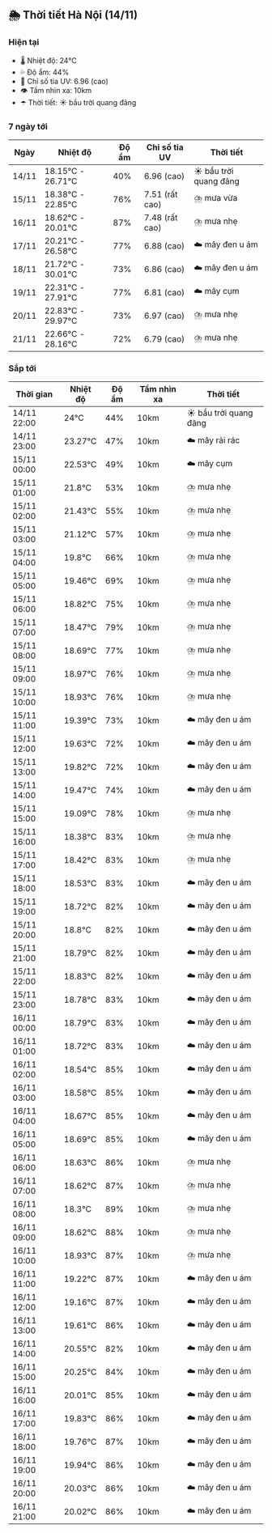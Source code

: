 ## 🌦️ Thời tiết Hà Nội (14/11)

### Hiện tại

- 🌡️ Nhiệt độ: 24℃
- 💦 Độ ẩm: 44%
- 🌟 Chỉ số tia UV: 6.96 (cao)
- 👁️ Tầm nhìn xa: 10km
- ☂️ Thời tiết: ☀️ bầu trời quang đãng

### 7 ngày tới

| Ngày | Nhiệt độ | Độ ẩm | Chỉ số tia UV | Thời tiết |
| --- | --- | --- | --- | --- |
| 14/11 | 18.15℃ - 26.71℃ | 40% | 6.96 (cao) | ☀️ bầu trời quang đãng |
| 15/11 | 18.38℃ - 22.85℃ | 76% | 7.51 (rất cao) | ⛈️ mưa vừa |
| 16/11 | 18.62℃ - 20.01℃ | 87% | 7.48 (rất cao) | ⛈️ mưa nhẹ |
| 17/11 | 20.21℃ - 26.58℃ | 77% | 6.88 (cao) | ☁️ mây đen u ám |
| 18/11 | 21.72℃ - 30.01℃ | 73% | 6.86 (cao) | ☁️ mây đen u ám |
| 19/11 | 22.31℃ - 27.91℃ | 77% | 6.81 (cao) | ☁️ mây cụm |
| 20/11 | 22.83℃ - 29.97℃ | 73% | 6.97 (cao) | ⛈️ mưa nhẹ |
| 21/11 | 22.66℃ - 28.16℃ | 72% | 6.79 (cao) | ⛈️ mưa nhẹ |

### Sắp tới

| Thời gian | Nhiệt độ | Độ ẩm | Tầm nhìn xa | Thời tiết |
| --- | --- | --- | --- | --- |
| 14/11 22:00 | 24℃ | 44% | 10km | ☀️ bầu trời quang đãng |
| 14/11 23:00 | 23.27℃ | 47% | 10km | ☁️ mây rải rác |
| 15/11 00:00 | 22.53℃ | 49% | 10km | ☁️ mây cụm |
| 15/11 01:00 | 21.8℃ | 53% | 10km | ⛈️ mưa nhẹ |
| 15/11 02:00 | 21.43℃ | 55% | 10km | ⛈️ mưa nhẹ |
| 15/11 03:00 | 21.12℃ | 57% | 10km | ⛈️ mưa nhẹ |
| 15/11 04:00 | 19.8℃ | 66% | 10km | ⛈️ mưa nhẹ |
| 15/11 05:00 | 19.46℃ | 69% | 10km | ⛈️ mưa nhẹ |
| 15/11 06:00 | 18.82℃ | 75% | 10km | ⛈️ mưa nhẹ |
| 15/11 07:00 | 18.47℃ | 79% | 10km | ⛈️ mưa nhẹ |
| 15/11 08:00 | 18.69℃ | 77% | 10km | ⛈️ mưa nhẹ |
| 15/11 09:00 | 18.97℃ | 76% | 10km | ⛈️ mưa nhẹ |
| 15/11 10:00 | 18.93℃ | 76% | 10km | ⛈️ mưa nhẹ |
| 15/11 11:00 | 19.39℃ | 73% | 10km | ☁️ mây đen u ám |
| 15/11 12:00 | 19.63℃ | 72% | 10km | ☁️ mây đen u ám |
| 15/11 13:00 | 19.82℃ | 72% | 10km | ☁️ mây đen u ám |
| 15/11 14:00 | 19.47℃ | 74% | 10km | ☁️ mây đen u ám |
| 15/11 15:00 | 19.09℃ | 78% | 10km | ⛈️ mưa nhẹ |
| 15/11 16:00 | 18.38℃ | 83% | 10km | ⛈️ mưa nhẹ |
| 15/11 17:00 | 18.42℃ | 83% | 10km | ⛈️ mưa nhẹ |
| 15/11 18:00 | 18.53℃ | 83% | 10km | ☁️ mây đen u ám |
| 15/11 19:00 | 18.72℃ | 82% | 10km | ☁️ mây đen u ám |
| 15/11 20:00 | 18.8℃ | 82% | 10km | ☁️ mây đen u ám |
| 15/11 21:00 | 18.79℃ | 82% | 10km | ☁️ mây đen u ám |
| 15/11 22:00 | 18.83℃ | 82% | 10km | ☁️ mây đen u ám |
| 15/11 23:00 | 18.78℃ | 83% | 10km | ☁️ mây đen u ám |
| 16/11 00:00 | 18.79℃ | 83% | 10km | ☁️ mây đen u ám |
| 16/11 01:00 | 18.72℃ | 83% | 10km | ☁️ mây đen u ám |
| 16/11 02:00 | 18.54℃ | 85% | 10km | ☁️ mây đen u ám |
| 16/11 03:00 | 18.58℃ | 85% | 10km | ☁️ mây đen u ám |
| 16/11 04:00 | 18.67℃ | 85% | 10km | ☁️ mây đen u ám |
| 16/11 05:00 | 18.69℃ | 85% | 10km | ☁️ mây đen u ám |
| 16/11 06:00 | 18.63℃ | 86% | 10km | ⛈️ mưa nhẹ |
| 16/11 07:00 | 18.62℃ | 87% | 10km | ⛈️ mưa nhẹ |
| 16/11 08:00 | 18.3℃ | 89% | 10km | ⛈️ mưa nhẹ |
| 16/11 09:00 | 18.62℃ | 88% | 10km | ⛈️ mưa nhẹ |
| 16/11 10:00 | 18.93℃ | 87% | 10km | ⛈️ mưa nhẹ |
| 16/11 11:00 | 19.22℃ | 87% | 10km | ☁️ mây đen u ám |
| 16/11 12:00 | 19.16℃ | 87% | 10km | ☁️ mây đen u ám |
| 16/11 13:00 | 19.61℃ | 86% | 10km | ☁️ mây đen u ám |
| 16/11 14:00 | 20.55℃ | 82% | 10km | ☁️ mây đen u ám |
| 16/11 15:00 | 20.25℃ | 84% | 10km | ☁️ mây đen u ám |
| 16/11 16:00 | 20.01℃ | 85% | 10km | ☁️ mây đen u ám |
| 16/11 17:00 | 19.83℃ | 86% | 10km | ☁️ mây đen u ám |
| 16/11 18:00 | 19.76℃ | 87% | 10km | ☁️ mây đen u ám |
| 16/11 19:00 | 19.94℃ | 86% | 10km | ☁️ mây đen u ám |
| 16/11 20:00 | 20.03℃ | 86% | 10km | ☁️ mây đen u ám |
| 16/11 21:00 | 20.02℃ | 86% | 10km | ☁️ mây đen u ám |
